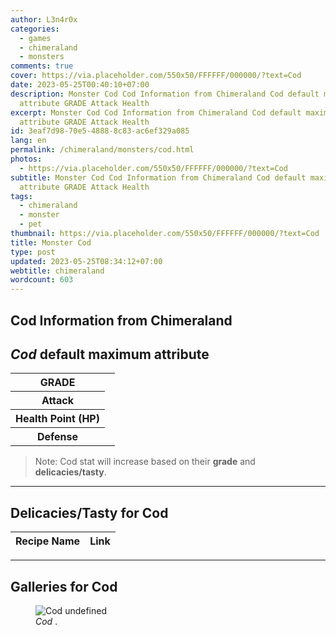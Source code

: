 ```yaml
---
author: L3n4r0x
categories:
  - games
  - chimeraland
  - monsters
comments: true
cover: https://via.placeholder.com/550x50/FFFFFF/000000/?text=Cod
date: 2023-05-25T00:40:10+07:00
description: Monster Cod Cod Information from Chimeraland Cod default maximum
  attribute GRADE Attack Health
excerpt: Monster Cod Cod Information from Chimeraland Cod default maximum
  attribute GRADE Attack Health
id: 3eaf7d98-70e5-4888-8c83-ac6ef329a085
lang: en
permalink: /chimeraland/monsters/cod.html
photos:
  - https://via.placeholder.com/550x50/FFFFFF/000000/?text=Cod
subtitle: Monster Cod Cod Information from Chimeraland Cod default maximum
  attribute GRADE Attack Health
tags:
  - chimeraland
  - monster
  - pet
thumbnail: https://via.placeholder.com/550x50/FFFFFF/000000/?text=Cod
title: Monster Cod
type: post
updated: 2023-05-25T08:34:12+07:00
webtitle: chimeraland
wordcount: 603
---
```


<link
  rel="stylesheet"
  href="https://rawcdn.githack.com/dimaslanjaka/Web-Manajemen/870a349/css/bootstrap-5-3-0-alpha3-wrapper.css"
/>
<section id="bootstrap-wrapper">
  <div data-bs-theme="dark">
    <h2>Cod Information from Chimeraland</h2>
    <h2 id="attribute"><i>Cod</i> default maximum attribute</h2>
    <div class="row">
      <div class="col mb-2">
        <div class="card">
          <div class="card-body">
            <table>
              <tr>
                <th>GRADE</th>
                <td><br /></td>
              </tr>
              <tr>
                <th>Attack</th>
                <td></td>
              </tr>
              <tr>
                <th>Health Point (HP)</th>
                <td></td>
              </tr>
              <tr>
                <th>Defense</th>
                <td></td>
              </tr>
            </table>
          </div>
        </div>
      </div>
    </div>
    <blockquote class="bd-callout bd-callout-warning">
      Note: Cod stat will increase based on their <b>grade</b> and
      <b>delicacies/tasty</b>.
    </blockquote>
    <hr />
    <h2 id="delicacies">Delicacies/Tasty for Cod</h2>
    <div class="card">
      <div class="card-body">
        <div class="table-responsive">
          <table class="table table-striped">
            <thead>
              <tr>
                <th>Recipe Name</th>
                <th>Link</th>
              </tr>
            </thead>
            <tbody></tbody>
          </table>
        </div>
      </div>
    </div>
    <hr />
    <div id="gallery">
      <h2>Galleries for Cod</h2>
      <div class="row">
        <div class="col-lg-6 col-12">
          <figure>
            <img
              src="https://www.webmanajemen.com/undefined"
              alt="Cod undefined"
            />
            <figcaption style="word-wrap: break-word"><i>Cod</i> .</figcaption>
          </figure>
        </div>
      </div>
    </div>
  </div>
</section>